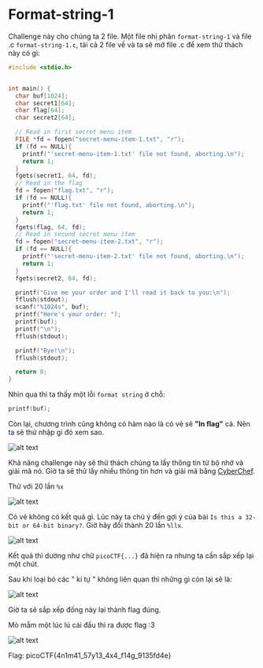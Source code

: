 # Format-string-1
Challenge này cho chúng ta 2 file. Một file nhị phân `format-string-1` và file .c `format-string-1.c`, tải cả 2 file về và ta sẽ mở file .c để xem thử thách này có gì:

``` c
#include <stdio.h>


int main() {
  char buf[1024];
  char secret1[64];
  char flag[64];
  char secret2[64];

  // Read in first secret menu item
  FILE *fd = fopen("secret-menu-item-1.txt", "r");
  if (fd == NULL){
    printf("'secret-menu-item-1.txt' file not found, aborting.\n");
    return 1;
  }
  fgets(secret1, 64, fd);
  // Read in the flag
  fd = fopen("flag.txt", "r");
  if (fd == NULL){
    printf("'flag.txt' file not found, aborting.\n");
    return 1;
  }
  fgets(flag, 64, fd);
  // Read in second secret menu item
  fd = fopen("secret-menu-item-2.txt", "r");
  if (fd == NULL){
    printf("'secret-menu-item-2.txt' file not found, aborting.\n");
    return 1;
  }
  fgets(secret2, 64, fd);

  printf("Give me your order and I'll read it back to you:\n");
  fflush(stdout);
  scanf("%1024s", buf);
  printf("Here's your order: ");
  printf(buf);
  printf("\n");
  fflush(stdout);

  printf("Bye!\n");
  fflush(stdout);

  return 0;
}
```

Nhìn qua thì ta thấy một lỗi `format string` ở chỗ:

``` c
printf(buf);
```

Còn lại, chương trình cũng không có hàm nào là có vẻ sẽ **"In flag"** cả. Nên ta sẽ thử nhập gì đó xem sao.

![alt text](image.png)

Khả năng challenge này sẽ thử thách chúng ta lấy thông tin từ bộ nhớ và giải mã nó. Giờ ta sẽ thử lấy nhiều thông tin hơn và giải mã bằng [CyberChef](https://gchq.github.io/CyberChef/).

Thử với 20 lần `%x`

![alt text](image-1.png)

Có vẻ không có kết quả gì. Lúc này ta chú ý đến gợi ý của bài `Is this a 32-bit or 64-bit binary?`. Giờ hãy đổi thành 20 lần `%llx`.

![alt text](image-2.png)

Kết quả thì dường như chữ `picoCTF{...}` đã hiện ra nhưng ta cần sắp xếp lại một chút.

Sau khi loại bỏ các " kí tự " không liên quan thì những gì còn lại sẽ là:

![alt text](image-3.png)

Giờ ta sẽ sắp xếp đống này lại thành flag đúng.

Mò mẫm một lúc lú cái đầu thì ra được flag :3

![alt text](image-5.png)

Flag: picoCTF{4n1m41_57y13_4x4_f14g_9135fd4e}